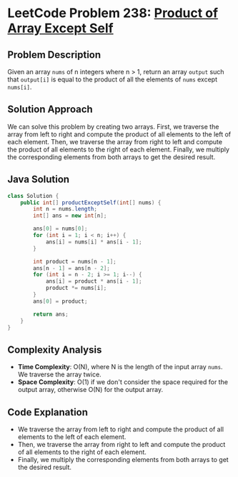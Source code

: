 # LeetCode Problem 238: [Product of Array Except Self](https://leetcode.com/problems/product-of-array-except-self/)


## Problem Description

Given an array `nums` of n integers where n > 1, return an array `output` such that `output[i]` is equal to the product of all the elements of `nums` except `nums[i]`.

## Solution Approach

We can solve this problem by creating two arrays. First, we traverse the array from left to right and compute the product of all elements to the left of each element. Then, we traverse the array from right to left and compute the product of all elements to the right of each element. Finally, we multiply the corresponding elements from both arrays to get the desired result.

## Java Solution

```java
class Solution {
    public int[] productExceptSelf(int[] nums) {
        int n = nums.length;
        int[] ans = new int[n];

        ans[0] = nums[0];
        for (int i = 1; i < n; i++) {
            ans[i] = nums[i] * ans[i - 1];
        }

        int product = nums[n - 1];
        ans[n - 1] = ans[n - 2];
        for (int i = n - 2; i >= 1; i--) {
            ans[i] = product * ans[i - 1];
            product *= nums[i];
        }
        ans[0] = product;

        return ans;
    }
}
```

## Complexity Analysis

- **Time Complexity**: O(N), where N is the length of the input array `nums`. We traverse the array twice.
- **Space Complexity**: O(1) if we don't consider the space required for the output array, otherwise O(N) for the output array.

## Code Explanation

- We traverse the array from left to right and compute the product of all elements to the left of each element.
- Then, we traverse the array from right to left and compute the product of all elements to the right of each element.
- Finally, we multiply the corresponding elements from both arrays to get the desired result.

